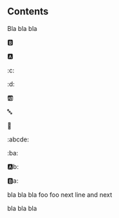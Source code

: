 ## Contents

Bla bla bla

:b:

:a:

:c:

:d:

:ab:

:abc:

:abcd:

:abcde:

:ba:

:a:b:

:b:a:

bla bla bla 
foo foo
next line
and next

bla bla bla


